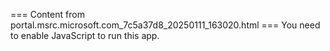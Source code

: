 === Content from portal.msrc.microsoft.com_7c5a37d8_20250111_163020.html ===
You need to enable JavaScript to run this app.
